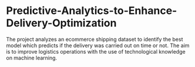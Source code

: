 # Predictive-Analytics-to-Enhance-Delivery-Optimization
The project analyzes an ecommerce shipping dataset to identify the best model which predicts if the delivery was carried out on time or not. The aim is to improve logistics operations with the use of technological knowledge on machine learning.  
